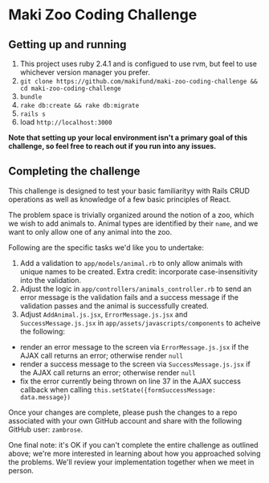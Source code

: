 # Maki Zoo Coding Challenge

## Getting up and running

1. This project uses ruby 2.4.1 and is configued to use rvm, but feel to use whichever version manager you prefer.
2. `git clone https://github.com/makifund/maki-zoo-coding-challenge && cd maki-zoo-coding-challenge`
3. `bundle`
4. `rake db:create && rake db:migrate`
5. `rails s`
6. load `http://localhost:3000`

__Note that setting up your local environment isn't a primary goal of this challenge, so feel free to reach out if you run into any issues.__

## Completing the challenge

This challenge is designed to test your basic familiarityy with Rails CRUD operations as well as knowledge of a few basic principles of React.

The problem space is trivially organized around the notion of a zoo, which we wish to add animals to. Animal types are identified by their `name`,
and we want to only allow one of any animal into the zoo.

Following are the specific tasks we'd like you to undertake:

1. Add a validation to `app/models/animal.rb` to only allow animals with unique names to be created. Extra credit: incorporate case-insensitivity into the validation.
2. Adjust the logic in `app/controllers/animals_controller.rb` to send an error message is the validation fails and a success message if the validation passes and the animal is successfully created.
3. Adjust `AddAnimal.js.jsx`, `ErrorMessage.js.jsx` and `SuccessMessage.js.jsx` in `app/assets/javascripts/components` to acheive the following:
  - render an error message to the screen via `ErrorMessage.js.jsx` if the AJAX call returns an error; otherwise render `null`
  - render a success message to the screen via `SuccessMessage.js.jsx` if the AJAX call returns an error; otherwise render `null`
  - fix the error currently being thrown on line 37 in the AJAX success callback when calling `this.setState({formSuccessMessage: data.message})`

Once your changes are complete, please push the changes to a repo associated with your own GitHub account and share with the following GitHub user: `zambrose`.

One final note: it's OK if you can't complete the entire challenge as outlined above; we're more interested in learning about how you approached solving the problems. We'll review your implementation together when we meet in person.

